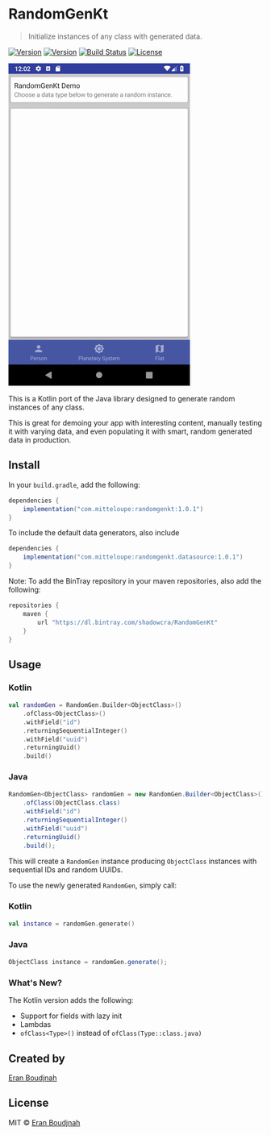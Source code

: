 # RandomGenKt
>
> Initialize instances of any class with generated data.
>

[![Version](https://img.shields.io/bintray/v/shadowcra/RandomGenKt/RandomGenKt?label=randomgenkt+|+bintray)](https://bintray.com/shadowcra/Solid/SolidApplication)
[![Version](https://img.shields.io/bintray/v/shadowcra/RandomGenKt/DataSource?label=datasource+|+bintray)](https://bintray.com/shadowcra/Solid/SolidApplication)
[![Build Status](https://travis-ci.com/EranBoudjnah/RandomGenKt.svg?branch=master)](https://travis-ci.com/EranBoudjnah/RandomGenKt)
[![License](https://img.shields.io/github/license/EranBoudjnah/RandomGenKt)](https://github.com/EranBoudjnah/RandomGenKt/blob/master/LICENSE)

![Example](https://github.com/EranBoudjnah/RandomGenKt/raw/master/example/videocap.gif)

This is a Kotlin port of the Java library designed to generate random instances of any class.

This is great for demoing your app with interesting content, manually testing it with varying data, and even populating it with smart, random generated data in production.

## Install

In your `build.gradle`, add the following:

```groovy
dependencies {
    implementation("com.mitteloupe:randomgenkt:1.0.1")
}
```

To include the default data generators, also include
```groovy
dependencies {
    implementation("com.mitteloupe:randomgenkt.datasource:1.0.1")
}
```

Note: To add the BinTray repository in your maven repositories, also add the following:
```groovy
repositories {
    maven {
        url "https://dl.bintray.com/shadowcra/RandomGenKt"
    }
}
```


## Usage

### Kotlin
```kotlin
val randomGen = RandomGen.Builder<ObjectClass>()
	.ofClass<ObjectClass>()
	.withField("id")
	.returningSequentialInteger()
	.withField("uuid")
	.returningUuid()
	.build()
```

### Java
```java
RandomGen<ObjectClass> randomGen = new RandomGen.Builder<ObjectClass>()
	.ofClass(ObjectClass.class)
	.withField("id")
	.returningSequentialInteger()
	.withField("uuid")
	.returningUuid()
	.build();
```

This will create a `RandomGen` instance producing `ObjectClass` instances with sequential IDs and random UUIDs.

To use the newly generated `RandomGen`, simply call:

### Kotlin
```kotlin
val instance = randomGen.generate()
```

### Java
```java
ObjectClass instance = randomGen.generate();
```

### What's New?

The Kotlin version adds the following:

* Support for fields with lazy init
* Lambdas
* `ofClass<Type>()` instead of `ofClass(Type::class.java)`

## Created by
[Eran Boudjnah](https://www.linkedin.com/in/eranboudjnah)

## License
MIT © [Eran Boudjnah](https://www.linkedin.com/in/eranboudjnah)
